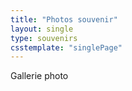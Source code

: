 ```yaml
---
title: "Photos souvenir"
layout: single
type: souvenirs
csstemplate: "singlePage"
---
```


Gallerie photo